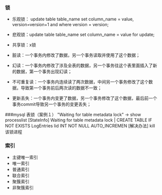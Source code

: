 ### 锁
- 乐观锁：
  update table table_name
  set column_name = value, version=version+1
  and
  where version = version;
- 悲观锁：update table table_name set column_name = value for update;
- 共享锁：x锁

- 脏读：一个事务内修改了数据，另一个事务读取并使用了这个数据；
- 幻读：一个事务内修改了涉及全表的数据，另一个事务往这个表里面插入了新的数据，第一个事务出现幻读；
- 不可重复读：一个事务内连续读了两次数据，中间另一个事务修改了这个数据，导致第一个事务前后两次读的数据不一致；
- 更新丢失：一个事务内变更了数据，另一个事务修改了这个数据，最后前一个事务commit导致另一个事务的变更丢失；

 ###mysql 表锁（案例１）
    "Waiting for table metadata lock"
    -> show processlist
    [StateInfo]
        Waiting for table metadata lock | CREATE TABLE IF NOT EXISTS LogEntries lid  INT NOT NULL AUTO_INCREMEN
    [解决办法] kill 该锁进程

### 索引

- 主键唯一索引
- 唯一索引
- 普通索引
- 联合索引
- 聚簇索引
- 非聚簇索引
